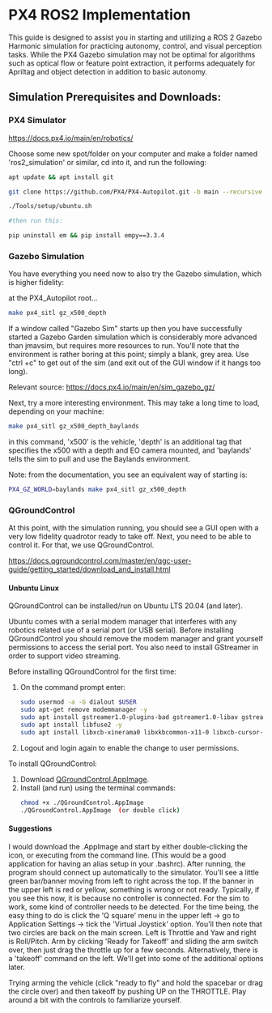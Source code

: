 # PX4 ROS2 Implementation
This guide is designed to assist you in starting and utilizing a ROS 2 Gazebo Harmonic simulation for practicing autonomy, control, and visual perception tasks. While the PX4 Gazebo simulation may not be optimal for algorithms such as optical flow or feature point extraction, it performs adequately for Apriltag and object detection in addition to basic autonomy. 

## Simulation Prerequisites and Downloads:
### PX4 Simulator
https://docs.px4.io/main/en/robotics/ 

Choose some new spot/folder on your computer and make a folder named 'ros2_simulation' or similar, cd into it, and run the following:
```bash
apt update && apt install git

git clone https://github.com/PX4/PX4-Autopilot.git -b main --recursive

./Tools/setup/ubuntu.sh

#then run this:

pip uninstall em && pip install empy==3.3.4
```

### Gazebo Simulation

You have everything you need now to also try the Gazebo simulation, which is higher fidelity:

at the PX4_Autopilot root...
```bash
make px4_sitl gz_x500_depth

```
If a window called "Gazebo Sim" starts up then you have successfully started a Gazebo Garden simulation which is considerably more advanced than jmavsim, but requires more resources to run.  You'll note that the environment is rather boring at this point; simply a blank, grey area.  Use "ctrl +c" to get out of the sim (and exit out of the GUI window if it hangs too long).

Relevant source: https://docs.px4.io/main/en/sim_gazebo_gz/

Next, try a more interesting environment.  This may take a long time to load, depending on your machine:

```bash
make px4_sitl gz_x500_depth_baylands
```

in this command, 'x500' is the vehicle, 'depth' is an additional tag that specifies the x500 with a depth and EO camera mounted, and 'baylands' tells the sim to pull and use the Baylands environment.

Note: from the documentation, you see an equivalent way of starting is: 
```bash
PX4_GZ_WORLD=baylands make px4_sitl gz_x500_depth
```
### QGroundControl

At this point, with the simulation running, you should see a GUI open with a very low fidelity quadrotor ready to take off.  Next, you need to be able to control it.  For that, we use QGroundControl.

https://docs.qgroundcontrol.com/master/en/qgc-user-guide/getting_started/download_and_install.html

#### Unbuntu Linux
QGroundControl can be installed/run on Ubuntu LTS 20.04 (and later).

Ubuntu comes with a serial modem manager that interferes with any robotics related use of a serial port (or USB serial). Before installing QGroundControl you should remove the modem manager and grant yourself permissions to access the serial port. You also need to install GStreamer in order to support video streaming.

Before installing QGroundControl for the first time:

1. On the command prompt enter:
    ```bash
    sudo usermod -a -G dialout $USER
    sudo apt-get remove modemmanager -y
    sudo apt install gstreamer1.0-plugins-bad gstreamer1.0-libav gstreamer1.0-gl -y
    sudo apt install libfuse2 -y
    sudo apt install libxcb-xinerama0 libxkbcommon-x11-0 libxcb-cursor-dev -y
    ```
2. Logout and login again to enable the change to user permissions.
 
To install QGroundControl:
1. Download [QGroundControl.AppImage](https://d176tv9ibo4jno.cloudfront.net/latest/QGroundControl.AppImage).
2. Install (and run) using the terminal commands:
    ```bash
    chmod +x ./QGroundControl.AppImage
    ./QGroundControl.AppImage  (or double click)
    ```
#### Suggestions
I would download the .AppImage and start by either double-clicking the icon, or executing from the command line.  (This would be a good application for having an alias setup in your .bashrc).  After running, the program should connect up automatically to the simulator.  You'll see a little green bar/banner moving from left to right across the top.  If the banner in the upper left is red or yellow, something is wrong or not ready.  Typically, if you see this now, it is because no controller is connected.  For the sim to work, some kind of controller needs to be detected.  For the time being, the easy thing to do is click the 'Q square' menu in the upper left -> go to Application Settings -> tick the 'Virtual Joystick' option.  You'll then note that two circles are back on the main screen.  Left is Throttle and Yaw and right is Roll/Pitch.  Arm by clicking 'Ready for Takeoff' and sliding the arm switch over, then just drag the throttle up for a few seconds.  Alternatively, there is a 'takeoff' command on the left.  We'll get into some of the additional options later.

Trying arming the vehicle (click "ready to fly" and hold the spacebar or drag the circle over) and then takeoff by pushing UP on the THROTTLE.  Play around a bit with the controls to familiarize yourself.
